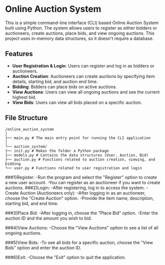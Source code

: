 # Online Auction System

This is a simple command-line interface (CLI) based Online Auction System built using Python. The system allows users to register as either bidders or auctioneers, create auctions, place bids, and view ongoing auctions. This project uses in-memory data structures, so it doesn't require a database.

## Features

- **User Registration & Login**: Users can register and log in as bidders or auctioneers.
- **Auction Creation**: Auctioneers can create auctions by specifying item details, starting bid, and auction end time.
- **Bidding**: Bidders can place bids on active auctions.
- **View Auctions**: Users can view all ongoing auctions and see the current highest bid.
- **View Bids**: Users can view all bids placed on a specific auction.

## File Structure
```
/online_auction_system
│
├── main.py # The main entry point for running the CLI application
│
└── auction_system/
├── init.py # Makes the folder a Python package
├── models.py # Contains the data structures (User, Auction, Bid)
├── auction.py # Functions related to auction creation, viewing, and bidding
└── user.py # Functions related to user registration and login
```
###1)Register:
  -Run the program and select the "Register" option to create a new user account.
  -You can register as an auctioneer if you want to create auctions.
###2)Login:
  -After registering, log in to access the system.
  -Create Auction (Auctioneers only):
  -After logging in as an auctioneer, choose the "Create Auction" option.
  -Provide the item name, description, starting bid, and end time.

###3)Place Bid:
  -After logging in, choose the "Place Bid" option.
  -Enter the auction ID and the amount you wish to bid.

###4)View Auctions:
  -Choose the "View Auctions" option to see a list of all ongoing auctions.

###5)View Bids:
  -To see all bids for a specific auction, choose the "View Bids" option and enter the auction ID.

###6)Exit:
  -Choose the "Exit" option to quit the application.
